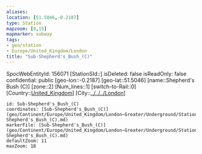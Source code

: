 ```yaml
---
aliases: 
location: [51.5046,-0.2187]
type: Station 
mapzoom: [8,15] 
mapmarker: subway 
tags:
- geo/station
- Europe/United_Kingdom/London
title: "Sub-Shepherd's_Bush_(C)"
---
```

SpocWebEntityId: 156071
[StationSId::]
isDeleted: false
isReadOnly: false
confidential: public
[geo-lon::-0.2187]
[geo-lat::51.5046]
[name::Shepherd's Bush (C)]
[zone::2]
[Num_lines::1]
[switch-to-Rail::0]
[Country::[United_Kingdom](geo/Continent/Europe/United_Kingdom.md)]
[City::[../../../London](../../../London)]


```leaflet
id: Sub-Shepherd's_Bush_(C)
coordinates: [Sub-Shepherd's_Bush_(C)](geo/Continent/Europe/United_Kingdom/London~Greater/Underground/Station/Sub-Shepherd's_Bush_(C).md)
markerFile: [Sub-Shepherd's_Bush_(C)](geo/Continent/Europe/United_Kingdom/London~Greater/Underground/Station/Sub-Shepherd's_Bush_(C).md)
defaultZoom: 11 
maxZoom: 18
```


